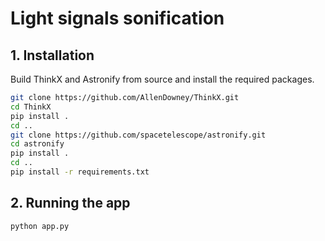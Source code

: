 # Light signals sonification

## 1. Installation

Build ThinkX and Astronify from source and install the required packages.

```bash
git clone https://github.com/AllenDowney/ThinkX.git
cd ThinkX
pip install .
cd ..
git clone https://github.com/spacetelescope/astronify.git
cd astronify
pip install .
cd ..
pip install -r requirements.txt
```

## 2. Running the app
```bash
python app.py
```
